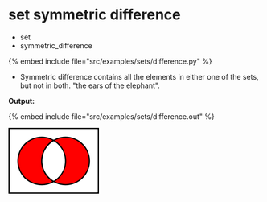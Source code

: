 # set symmetric difference


* set
* symmetric_difference

{% embed include file="src/examples/sets/difference.py" %}

* Symmetric difference contains all the elements in either one of the sets, but not in both. "the ears of the elephant".


**Output:**

{% embed include file="src/examples/sets/difference.out" %}

![](../img/180px-Venn0110.svg.png)


